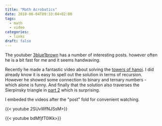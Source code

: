 ```yaml
---
title: "Math Acrobatics"
date: 2018-06-04T09:33:04+02:00
tags: 
  - math
  - video
categories:
  - links
draft: false
---
```


The youtuber [3blue1brown][1] has a number of interesting posts.  however often he is a bit fast for me and it seems handwaving.

Recently he made a fantastic video about solving the [towers of hanoi][2].  I did already know it is easy to spell out the solution in terms of recursion.  However he showed some connection to binary and ternary numbers - which alone is funny.  And finally that the solution also traverses the Sierpinsky triangle in [part 2][3] which is surprising. 

I embeded the videos after the "post" fold for convenient watching.

<!--more-->

{{< youtube 2SUvWfNJSsM>}}

{{< youtube bdMfjfT0lKk>}}


[1]: https://www.youtube.com/channel/UCYO_jab_esuFRV4b17AJtAw
[2]: https://youtu.be/2SUvWfNJSsM
[3]: https://youtu.be/bdMfjfT0lKk


